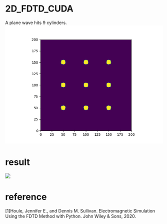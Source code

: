 # 2D_FDTD_CUDA
A plane wave hits 9 cylinders.\
![image text](https://github.com/xcwang1999/2D_FDTD_CUDA/blob/main/dielectric%20cylinders.png)
# result
![](https://github.com/xcwang1999/2D_FDTD_CUDA/blob/main/ez_cu.gif)
# reference
[1]Houle, Jennifer E., and Dennis M. Sullivan. Electromagnetic Simulation Using the FDTD Method with Python. John Wiley & Sons, 2020.
